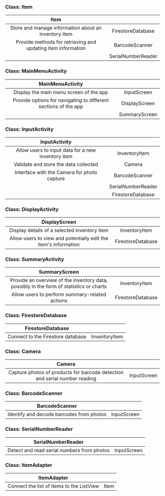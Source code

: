 ### Class: Item

| Item ||
| :--------: | :--------: |
| Store and manage information about an inventory item   | FirestoreDatabase |
| Provide methods for retrieving and updating item information   | BarcodeScanner |
|   | SerialNumberReader |

### Class: MainMenuActivity

| MainMenuActivity ||
| :--------: | :--------: |
| Display the main menu screen of the app   | InputScreen |
| Provide options for navigating to different sections of the app   | DisplayScreen |
|   | SummaryScreen |

### Class: InputActivity

| InputActivity ||
| :--------: | :--------: |
| Allow users to input data for a new inventory item   | InventoryItem |
| Validate and store the data collected   | Camera |
| Interface with the Camera for photo capture   | BarcodeScanner |
|   | SerialNumberReader |
|   | FirestoreDatabase |

### Class: DisplayActivity

| DisplayScreen ||
| :--------: | :--------: |
| Display details of a selected inventory item   | InventoryItem |
| Allow users to view and potentially edit the item's information   | FirestoreDatabase |

### Class: SummaryActivity

| SummaryScreen ||
| :--------: | :--------: |
| Provide an overview of the inventory data, possibly in the form of statistics or charts   | InventoryItem |
| Allow users to perform summary-related actions   | FirestoreDatabase |

### Class: FirestoreDatabase

| FirestoreDatabase ||
| :--------: | :--------: |
| Connect to the Firestore database   | InventoryItem |

### Class: Camera

| Camera ||
| :--------: | :--------: |
| Capture photos of products for barcode detection and serial number reading   | InputScreen |


### Class: BarcodeScanner

| BarcodeScanner ||
| :--------: | :--------: |
| Identify and decode barcodes from photos   | InputScreen |

### Class: SerialNumberReader

| SerialNumberReader ||
| :--------: | :--------: |
| Detect and read serial numbers from photos   | InputScreen |

### Class: ItemAdapter

| ItemAdapter ||
| :--------: | :--------: |
| Connect the list of items to the ListView   | Item|
